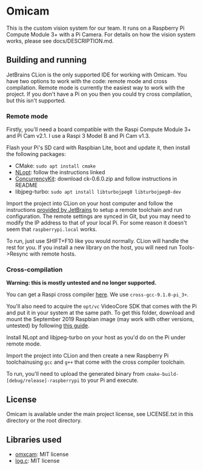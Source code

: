 # Omicam

This is the custom vision system for our team. It runs on a Raspberry Pi Compute Module 3+ with a Pi Camera. For details
on how the vision system works, please see docs/DESCRIPTION.md.

## Building and running
JetBrains CLion is the only supported IDE for working with Omicam. 
You have two options to work with the code: remote mode and cross compilation. Remote mode is currently the easiest way
to work with the project. If you don't have a Pi on you then you could try cross compilation, but this isn't supported.

### Remote mode
Firstly, you'll need a board compatible with the Raspi Compute Module 3+ and Pi Cam v2.1. I use a Raspi 3 Model B and
Pi Cam v1.3.

Flash your Pi's SD card with Raspbian Lite, boot and update it, then install the following packages:
- CMake: `sudo apt install cmake`
- [NLopt](https://NLopt.readthedocs.io/en/latest/): follow the instructions linked
- [ConcurrencyKit](https://github.com/concurrencykit/ck): download ck-0.6.0.zip and follow instructions in README
- libjpeg-turbo: `sudo apt install libturbojpeg0 libturbojpeg0-dev`

Import the project into CLion on your host computer and follow the instructions 
[provided by JetBrains](https://www.jetbrains.com/help/clion/remote-projects-support.html) to setup a remote toolchain
and run configuration. The remote settings are synced in Git, but you may need to modify the IP address to that of your
local Pi. For some reason it doesn't seem that `raspberrypi.local` works.

To run, just use SHIFT+F10 like you would normally. CLion will handle the rest for you. If you install a new library on
the host, you will need run Tools->Resync with remote hosts.

### Cross-compilation
**Warning: this is mostly untested and no longer supported.**

You can get a Raspi cross compiler
[here](https://github.com/abhiTronix/raspberry-pi-cross-compilers/). We use `cross-gcc-9.1.0-pi_3+`.

You'll also need to acquire the `opt/vc` VideoCore SDK that comes with the Pi and put it in your system at the same path.
To get this folder, download and mount the September 2019 Raspbian image (may work with other versions, untested)
by following [this guide](https://github.com/mozilla-iot/wiki/wiki/Loop-mounting-a-Raspberry-Pi-image-file-under-Linux).

Install NLopt and libjpeg-turbo on your host as you'd do on the Pi under remote mode.

Import the project into CLion and then create a new Raspberry Pi toolchainusing `gcc` and `g++` that come with the cross 
compiler toolchain.

To run, you'll need to upload the generated binary from `cmake-build-[debug/release]-raspberrypi` to your Pi and execute.

## License
Omicam is available under the main project license, see LICENSE.txt in this directory or the root directory.

## Libraries used
- [omxcam](https://github.com/gagle/raspberrypi-omxcam): MIT license
- [log.c](https://github.com/rxi/log.c): MIT license